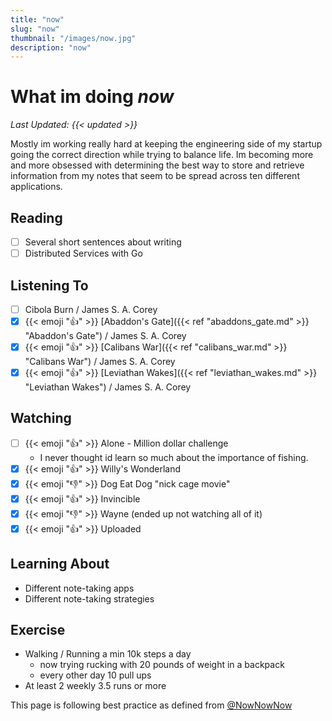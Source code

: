 ```yaml
---
title: "now"
slug: "now"
thumbnail: "/images/now.jpg"
description: "now"
---
```


# What im doing _now_

_Last Updated: {{< updated >}}_


Mostly im working really hard at keeping the engineering side of my startup going the
correct direction while trying to balance life. Im becoming more and more obsessed with
determining the best way to store and retrieve information from my notes that seem to
be spread across ten different applications.

## Reading
- [ ] Several short sentences about writing
- [ ] Distributed Services with Go

## Listening To
- [ ] Cibola Burn / James S. A. Corey
- [x] {{< emoji ":thumbsup:" >}} [Abaddon's Gate]({{< ref "abaddons_gate.md" >}} "Abaddon's Gate") / James S. A. Corey
- [x] {{< emoji ":thumbsup:" >}} [Calibans War]({{< ref "calibans_war.md" >}} "Calibans War") / James S. A. Corey
- [x] {{< emoji ":thumbsup:" >}} [Leviathan Wakes]({{< ref "leviathan_wakes.md" >}} "Leviathan Wakes") / James S. A. Corey

## Watching
- [ ] {{< emoji ":thumbsup:" >}} Alone - Million dollar challenge
  - I never thought id learn so much about the importance of fishing.
- [x] {{< emoji ":thumbsup:" >}} Willy's Wonderland
- [x] {{< emoji ":thumbsdown:" >}} Dog Eat Dog "nick cage movie"
- [x] {{< emoji ":thumbsup:" >}} Invincible
- [x] {{< emoji ":thumbsdown:" >}} Wayne (ended up not watching all of it)
- [x] {{< emoji ":thumbsup:" >}} Uploaded

## Learning About
* Different note-taking apps
* Different note-taking strategies

## Exercise
* Walking / Running a min 10k steps a day
  * now trying rucking with 20 pounds of weight in a backpack
  * every other day 10 pull ups
* At least 2 weekly 3.5 runs or more

This page is following best practice as defined from
[@NowNowNow](https://twitter.com/NowNowNow)
